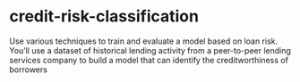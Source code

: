 # credit-risk-classification

Use various techniques to train and evaluate a model based on loan risk. 
You’ll use a dataset of historical lending activity from a peer-to-peer lending services company to build a model that can identify the creditworthiness of borrowers

